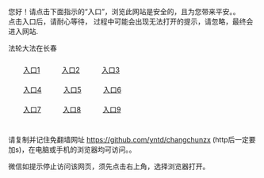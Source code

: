 您好！请点击下面指示的“入口”，浏览此网站是安全的，且为您带来平安。。 <br/>
点击入口后，请耐心等待， 过程中可能会出现无法打开的提示，请忽略，最终会进入网站. </br>

法轮大法在长春<br/>
<div style="padding:10px"><a style="margin:20px" target="_blank" href="https://d3cu1h7bmvh2aq.cloudfront.net/2Qpsp?hkbyilnb" id="ccLink1" rel="nofollow">入口1</a> <a target="_blank" style="margin:20px" href="https://d27msimpwsv8z5.cloudfront.net/2Qpsp?njrfcfc" id="ccLink2" rel="nofollow">入口2</a> <a style="margin:20px" target="_blank" href="https://d1scy212vgsr6k.cloudfront.net/2Qpsp?ieafsum" id="ccLink3" rel="nofollow">入口3</a></div>

<div style="padding:10px" ><a style="margin:20px" target="_blank" href="https://d3cu1h7bmvh2aq.cloudfront.net/2Qpsp?hkbyilnb" id="ccLink4" rel="nofollow">入口4</a> <a style="margin:20px" href="https://d27msimpwsv8z5.cloudfront.net/2Qpsp?njrfcfc" target="_blank" id="ccLink5" rel="nofollow">入口5</a> <a style="margin:20px" href="https://d1scy212vgsr6k.cloudfront.net/2Qpsp?ieafsum" target="_blank" id="ccLink6" rel="nofollow">入口6</a></div>

<div style="padding:10px"><a style="margin:20px" target="_blank" href="https://d3cu1h7bmvh2aq.cloudfront.net/2Qpsp?hkbyilnb" id="ccLink7" rel="nofollow">入口7</a> <a style="margin:20px" href="https://d27msimpwsv8z5.cloudfront.net/2Qpsp?njrfcfc" target="_blank" id="ccLink8" rel="nofollow">入口8</a> <a style="margin:20px" target="_blank" href="https://d1scy212vgsr6k.cloudfront.net/2Qpsp?ieafsum" id="ccLink9" rel="nofollow">入口9</a></div>

<br/>



请复制并记住免翻墙网址 https://github.com/yntd/changchunzx (http后一定要加s)，在电脑或手机的浏览器均可访问。。<br/>

微信如提示停止访问该网页，须先点击右上角，选择浏览器打开。
